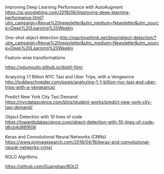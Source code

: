 

Improving Deep Learning Performance with AutoAugment
https://ai.googleblog.com/2018/06/improving-deep-learning-performance.html?utm_campaign=Revue%20newsletter&utm_medium=Newsletter&utm_source=Deep%20Learning%20Weekly


One-shot object detection
http://machinethink.net/blog/object-detection/?utm_campaign=Revue%20newsletter&utm_medium=Newsletter&utm_source=Deep%20Learning%20Weekly


Feature-wise transformations

https://vdumoulin.github.io/distill-film/



Analyzing 1.1 Billion NYC Taxi and Uber Trips, with a Vengeance
http://toddwschneider.com/posts/analyzing-1-1-billion-nyc-taxi-and-uber-trips-with-a-vengeance/



Predict New York City Taxi Demand
https://nycdatascience.com/blog/student-works/predict-new-york-city-taxi-demand/


Object Detection with 10 lines of code
https://towardsdatascience.com/object-detection-with-10-lines-of-code-d6cb4d86f606

Keras and Convolutional Neural Networks (CNNs)
https://www.pyimagesearch.com/2018/04/16/keras-and-convolutional-neural-networks-cnns/


ROLO Algrithms 

https://github.com/Guanghan/ROLO

